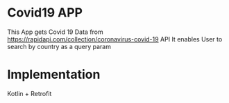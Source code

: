 # Covid19 APP
This App gets Covid 19 Data from https://rapidapi.com/collection/coronavirus-covid-19 API
It enables User to search by country as a query param

# Implementation
Kotlin + Retrofit

